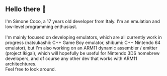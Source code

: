 ## Hello there 👋
I'm Simone Coco, a 17 years old developer from Italy. I'm an emulation and low-level programming enthusiast.</br></br>
I'm mainly focused on developing emulators, which are all currently work in progress (natsukashii: C++ Game Boy emulator, shibumi: C++ Nintendo 64 emulator),
but I'm also working on an ARM11 dynamic assembler / emitter (project Ikigai), which will hopefully be useful for Nintendo 3DS homebrew developers, and of course any other dev that works with ARM11 architechtures.</br>
Feel free to look around.
